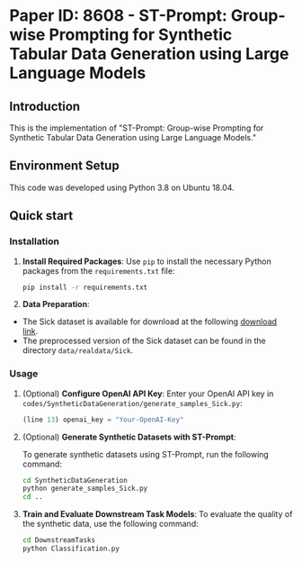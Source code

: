 # Paper ID: 8608 - ST-Prompt: Group-wise Prompting for Synthetic Tabular Data Generation using Large Language Models

## Introduction

This is the implementation of "ST-Prompt: Group-wise Prompting for Synthetic Tabular Data Generation using Large Language Models."


## Environment Setup

This code was developed using Python 3.8 on Ubuntu 18.04.

## Quick start

### Installation

1. **Install Required Packages**:
   Use `pip` to install the necessary Python packages from the `requirements.txt` file:
   ```bash
   pip install -r requirements.txt
   ```


2. **Data Preparation**:
- The Sick dataset is available for download at the following [download link](https://www.openml.org/search?type=data&sort=runs&id=38&status=active).  
- The preprocessed version of the Sick dataset can be found in the directory `data/realdata/Sick`.

### Usage

1. (Optional) **Configure OpenAI API Key**: Enter your OpenAI API key in `codes/SyntheticDataGeneration/generate_samples_Sick.py`:

   ```python
   (line 13) openai_key = "Your-OpenAI-Key"
   ```

2. (Optional) **Generate Synthetic Datasets with ST-Prompt**: 

   To generate synthetic datasets using ST-Prompt, run the following command:

   ```bash
   cd SyntheticDataGeneration
   python generate_samples_Sick.py
   cd ..
   ```

3. **Train and Evaluate Downstream Task Models**:
   To evaluate the quality of the synthetic data, use the following command:

   ```bash
   cd DownstreamTasks
   python Classification.py    
   ```
